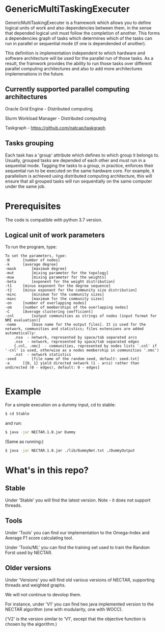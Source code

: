 # GenericMultiTaskingExecuter

GenericMultiTaskingExecuter is a framework which allows you to define logical units of work and also dependencies between them, in the sense that depended logical unit must follow the completion of another. This forms a dependencies graph of tasks which determines which of the tasks can run in parallel or sequential mode (if one is dependended of another). 

This definition is implementation independent to which hardware and software architecture will be used for the parallel run of those tasks. As a result, the framwork provides the ability to run those tasks over different parallel computing architectures and also to add more architectures implemenations in the future.

## Currently supported parallel computing architectures

Oracle Grid Engine - Distributed computing

Slurm Workload Manager - Distributed computing

Taskgraph - https://github.com/natcap/taskgraph

## Tasks grouping 

Each task has a 'group' attribute which defines to which group it belongs to. Usually, grouped tasks are depended of each other and must run in a sequential mode. Tagging the tasks to a group, in practice, enforces their sequential run to be executed on the same hardware core. For example, it parallelism is achieved using distributed computing architecture, this will ensure that all grouped tasks will run sequentially on the same computer under the same job.

# Prerequisites
The code is compatible with python 3.7 version.

## Logical unit of work parameters

To run the program, type:  
```
To set the parameters, type:
-N		[number of nodes]
-k		[average degree]
-maxk		[maximum degree]
-mut		[mixing parameter for the topology]
-muw		[mixing parameter for the weights]
-beta		[exponent for the weight distribution]
-t1		[minus exponent for the degree sequence]
-t2		[minus exponent for the community size distribution]
-minc		[minimum for the community sizes]
-maxc		[maximum for the community sizes]
-on		[number of overlapping nodes]
-om		[number of memberships of the overlapping nodes]
-C		[Average clustering coefficient]
-cnl		[output communities as strings of nodes (input format for NMI evaluation)]
-name		[base name for the output files]. It is used for the network, communities and statistics; files extensions are added automatically:
	.nsa  - network, represented by space/tab separated arcs
	.nse  - network, represented by space/tab separated edges
	{.cnl, .nmc}  - communities, represented by nodes lists '.cnl' if '-cnl' is used, otherwise as a nodes membership in communities '.nmc')
	.nst  - network statistics
-seed		[file name of the random seed, default: seed.txt]
-a		[{0, 1} yield directed network (1 - arcs) rather than undirected (0 - edges), default: 0 - edges]


```


<!--- If you use this project in your work please cite: 
If you use this project in your work please cite: 
> "AAAAA",  
>
> Bornstein, Asa and Hendler, Danny and Rubin, Amir,
>
> 3rd International Winter School and Conference on Network Science, 2017.--->


# Example
For a simple execution on a dummy input, cd to stable:
```sh
$ cd Stable
```
and run:
```sh
$ java -jar NECTAR.1.0.jar Dummy
```
(Same as running:)
```sh
$ java -jar NECTAR.1.0.jar ./lib/DummyNet.txt ./DummyOutput
```

# What's in this repo?

## Stable
Under 'Stable' you will find the latest version. Note - it does not support threads.


## Tools

Under 'Tools' you can find our implementation to the Omega-Index and Average F1 score calculating tool. 

Under 'Tools/ML' you can find the training set used to train the Random Forst used by NECTAR.

## Older versions
Under 'Versions' you will find old various versions of NECTAR, supporting threads and weighted graphs. 

We will not continue to devolop them.

For instance, under 'V1' you can find two java implemented version to the NECTAR algorithm (one with modularity, one with WOCC).

('V2' is the version similar to 'V1', except that the objective function is chosen by the algorithm.)












